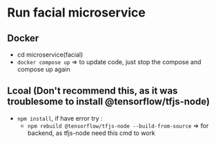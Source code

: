# Run facial microservice
## Docker
- cd microservice(facial)
- `docker compose up` => to update code, just stop the compose and compose up again

## Lcoal (Don't recommend this, as it was troublesome to install @tensorflow/tfjs-node)
- `npm install`, if have error try :
    - `npm rebuild @tensorflow/tfjs-node --build-from-source` => for backend, as tfjs-node need this cmd to work
